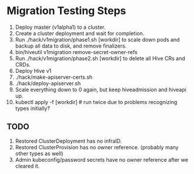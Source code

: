 # Migration Testing Steps

  1. Deploy master (v1alpha1) to a cluster.
  1. Create a cluster deployment and wait for completion.
  1. Run ./hack/v1migration/phase1.sh [workdir] to scale down pods and backup all data to disk, and remove finalizers.
  1. bin/hiveutil v1migration remove-secret-owner-refs
  1. Run ./hack/v1migration/phase2.sh [workdir] to delete all Hive CRs and CRDs.
  1. Deploy Hive v1
  1. ./hack/make-apiserver-certs.sh
  1. ./hack/deploy-apiserver.sh
  1. Scale everything down to 0 again, but keep hiveadmission and hiveapi up.
  1. kubectl apply -f [workdir] # run twice due to problems recognizing types initially?

## TODO

  1. Restored ClusterDeployment has no infraID.
  1. Restored ClusterProvision has no owner reference. (probably many other types as well)
  1. Admin kubeconfig/password secrets have no owner reference after we cleared it.


